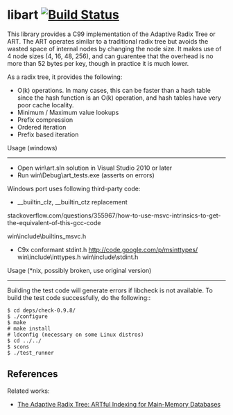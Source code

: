 libart [![Build Status](https://travis-ci.org/armon/libart.png)](https://travis-ci.org/armon/libart)
=========

This library provides a C99 implementation of the Adaptive Radix
Tree or ART. The ART operates similar to a traditional radix tree but
avoids the wasted space of internal nodes by changing the node size.
It makes use of 4 node sizes (4, 16, 48, 256), and can guarentee that
the overhead is no more than 52 bytes per key, though in practice it is
much lower.

As a radix tree, it provides the following:
 * O(k) operations. In many cases, this can be faster than a hash table since
   the hash function is an O(k) operation, and hash tables have very poor cache locality.
 * Minimum / Maximum value lookups
 * Prefix compression
 * Ordered iteration
 * Prefix based iteration


Usage (windows)

-------

 * Open win\art.sln solution in Visual Studio 2010 or later
 * Run win\Debug\art_tests.exe (asserts on errors)


Windows port uses following third-party code:

* __builtin_clz, __builtin_ctz replacement 

stackoverflow.com/questions/355967/how-to-use-msvc-intrinsics-to-get-the-equivalent-of-this-gcc-code

  win\include\builtins_msvc.h
  

* C9x conformant stdint.h http://code.google.com/p/msinttypes/
  win\include\inttypes.h
  win\include\stdint.h



Usage (*nix, possibly broken, use original version)

-------

Building the test code will generate errors if libcheck is not available.
To build the test code successfully, do the following::

    $ cd deps/check-0.9.8/
    $ ./configure
    $ make
    # make install
    # ldconfig (necessary on some Linux distros)
    $ cd ../../
    $ scons
    $ ./test_runner


References
----------

Related works:

* [The Adaptive Radix Tree: ARTful Indexing for Main-Memory Databases](http://www-db.in.tum.de/~leis/papers/ART.pdf)

